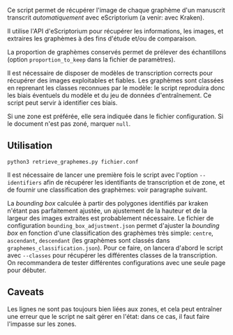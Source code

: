 Ce script permet de récupérer l'image de chaque graphème d'un manuscrit transcrit *automatiquement* avec eScriptorium (a venir: avec Kraken).

Il utilise l'API d'eScriptorium pour récupérer les informations, les images, et extraires les graphèmes à des fins d'étude et/ou de comparaison.

La proportion de graphèmes conservés permet de prélever des échantillons (option `proportion_to_keep` dans la fichier de paramètres).

Il est nécessaire de disposer de modèles de transcription corrects pour récupérer des images exploitables et fiables. 
Les graphèmes sont classées en reprenant les classes reconnues par le modèle: le script reproduira donc
les biais éventuels du modèle et du jeu de données d'entraînement. Ce script peut servir à identifier ces biais.

Si une zone est préférée, elle sera indiquée dans le fichier configuration. Si le document
n'est pas zoné, marquer ``null``.

## Utilisation

`python3 retrieve_graphemes.py fichier.conf`

Il est nécessaire de lancer une première fois le script avec l'option 
`--identifiers` afin de récupérer les identifiants de transcription et de zone, et de
fournir une classification des graphèmes: voir paragraphe suivant.


La *bounding box* calculée à partir des polygones identifiés par kraken n'étant pas parfaitement ajustée, un ajustement de la hauteur et de la largeur 
des images extraites est probablement nécessaire. Le fichier de configuration
`bounding_box_adjustment.json` permet d'ajuster la *bounding box* en fonction d'une classification des graphèmes très simple:
`centre`, `ascendant`, `descendant` (les graphèmes sont classés dans `graphemes_classification.json`). Pour ce faire, on lancera d'abord le script
avec `--classes` pour récupérer les différentes classes de la transcription.
On recommandera de tester différentes configurations avec une seule page pour débuter.

## Caveats

Les lignes ne sont pas toujours bien liées aux zones, et cela peut entraîner une erreur
que le script ne sait gérer en l'état: dans ce cas, il faut faire l'impasse sur les zones.